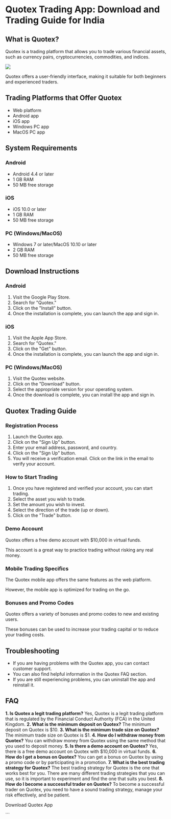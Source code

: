 # Quotex Trading App: Download and Trading Guide for India

## What is Quotex?

Quotex is a trading platform that allows you to trade various financial
assets, such as currency pairs, cryptocurrencies, commodities, and
indices.

[![](https://static.quotex.io/files/10_en/300_250.jpg)](https://traff.sbs/brokerqxlid)

Quotex offers a user-friendly interface, making it suitable for both
beginners and experienced traders.

## Trading Platforms that Offer Quotex

-   Web platform
-   Android app
-   iOS app
-   Windows PC app
-   MacOS PC app

## System Requirements

### Android

-   Android 4.4 or later
-   1 GB RAM
-   50 MB free storage

### iOS

-   iOS 10.0 or later
-   1 GB RAM
-   50 MB free storage

### PC (Windows/MacOS)

-   Windows 7 or later/MacOS 10.10 or later
-   2 GB RAM
-   50 MB free storage

## Download Instructions

### Android

1.  Visit the Google Play Store.
2.  Search for "Quotex."
3.  Click on the "Install" button.
4.  Once the installation is complete, you can launch the app and sign
    in.

### iOS

1.  Visit the Apple App Store.
2.  Search for "Quotex."
3.  Click on the "Get" button.
4.  Once the installation is complete, you can launch the app and sign
    in.

### PC (Windows/MacOS)

1.  Visit the Quotex website.
2.  Click on the "Download" button.
3.  Select the appropriate version for your operating system.
4.  Once the download is complete, you can install the app and sign in.

## Quotex Trading Guide

### Registration Process

1.  Launch the Quotex app.
2.  Click on the "Sign Up" button.
3.  Enter your email address, password, and country.
4.  Click on the "Sign Up" button.
5.  You will receive a verification email. Click on the link in the
    email to verify your account.

### How to Start Trading

1.  Once you have registered and verified your account, you can start
    trading.
2.  Select the asset you wish to trade.
3.  Set the amount you wish to invest.
4.  Select the direction of the trade (up or down).
5.  Click on the "Trade" button.

### Demo Account

Quotex offers a free demo account with \$10,000 in virtual funds.

This account is a great way to practice trading without risking any real
money.

### Mobile Trading Specifics

The Quotex mobile app offers the same features as the web platform.

However, the mobile app is optimized for trading on the go.

### Bonuses and Promo Codes

Quotex offers a variety of bonuses and promo codes to new and existing
users.

These bonuses can be used to increase your trading capital or to reduce
your trading costs.

## Troubleshooting

-   If you are having problems with the Quotex app, you can contact
    customer support.
-   You can also find helpful information in the Quotex FAQ section.
-   If you are still experiencing problems, you can uninstall the app
    and reinstall it.

## FAQ

**1. Is Quotex a legit trading platform?** Yes, Quotex is a legit
trading platform that is regulated by the Financial Conduct Authority
(FCA) in the United Kingdom. **2. What is the minimum deposit on
Quotex?** The minimum deposit on Quotex is \$10. **3. What is the
minimum trade size on Quotex?** The minimum trade size on Quotex is \$1.
**4. How do I withdraw money from Quotex?** You can withdraw money from
Quotex using the same method that you used to deposit money. **5. Is
there a demo account on Quotex?** Yes, there is a free demo account on
Quotex with \$10,000 in virtual funds. **6. How do I get a bonus on
Quotex?** You can get a bonus on Quotex by using a promo code or by
participating in a promotion. **7. What is the best trading strategy for
Quotex?** The best trading strategy for Quotex is the one that works
best for you. There are many different trading strategies that you can
use, so it is important to experiment and find the one that suits you
best. **8. How do I become a successful trader on Quotex?** To become a
successful trader on Quotex, you need to have a sound trading strategy,
manage your risk effectively, and be patient.

Download Quotex App

\`\`\`

